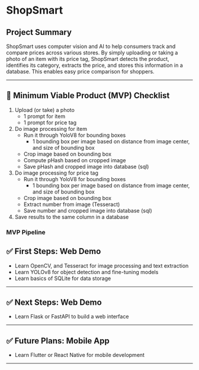 # ShopSmart

## Project Summary

ShopSmart uses computer vision and AI to help consumers track and compare prices across various stores. By simply uploading or taking a photo of an item with its price tag, ShopSmart detects the product, identifies its category, extracts the price, and stores this information in a database. This enables easy price comparison for shoppers.

---

## 🎯 Minimum Viable Product (MVP) Checklist

1. Upload (or take) a photo
   - 1 prompt for item
   - 1 prompt for price tag
2. Do image processing for item
   - Run it through YoloV8 for bounding boxes
     - 1 bounding box per image based on distance from image center, and size of bounding box
   - Crop image based on bounding box
   - Compute pHash based on cropped image
   - Save pHash and cropped image into database (sql)
3. Do image processing for price tag
   - Run it through YoloV8 for bounding boxes
     - 1 bounding box per image based on distance from image center, and size of bounding box
   - Crop image based on bounding box
   - Extract number from image (Tesseract)
   - Save number and cropped image into database (sql)
4. Save results to the same column in a database

### MVP Pipeline

## ✅ First Steps: Web Demo

- Learn OpenCV, and Tesseract for image processing and text extraction
- Learn YOLOv8 for object detection and fine-tuning models
- Learn basics of SQLite for data storage

---

## ✅ Next Steps: Web Demo

- Learn Flask or FastAPI to build a web interface

---

## ✅ Future Plans: Mobile App

- Learn Flutter or React Native for mobile development

---
